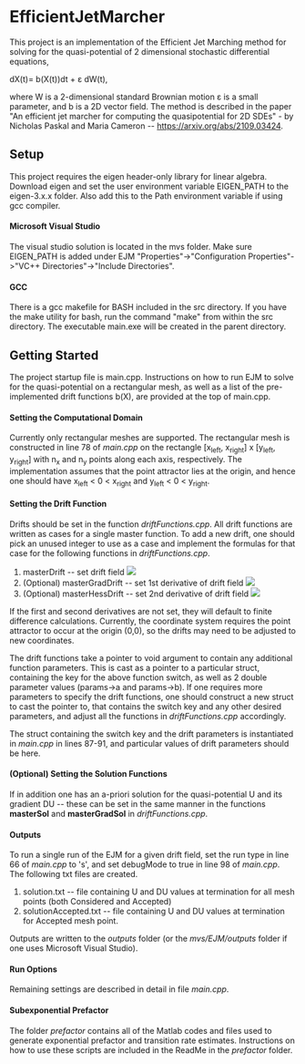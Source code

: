
# EfficientJetMarcher
This project is an implementation of the Efficient Jet Marching method for solving for the quasi-potential of 2 dimensional stochastic differential equations,

dX(t)= b(X(t))dt + ε dW(t), 

where W is a 2-dimensional standard Brownian motion ε is a small parameter, and b is a 2D vector field. The method is described in the paper "An efficient jet marcher for computing the quasipotential for 2D SDEs" - by Nicholas Paskal and Maria Cameron -- https://arxiv.org/abs/2109.03424.

## Setup
This project requires the eigen header-only library for linear algebra. Download eigen and set the user environment variable EIGEN_PATH to the eigen-3.x.x folder. Also add this to the Path environment variable if using gcc compiler.

#### Microsoft Visual Studio
The visual studio solution is located in the mvs folder. Make sure EIGEN_PATH is added under EJM "Properties"->"Configuration Properties"->"VC++ Directories"->"Include Directories".

#### GCC
There is a gcc makefile for BASH included in the src directory. If you have the make utility for bash, run the command "make" from within the src directory. The executable main.exe will be created in the parent directory.

## Getting Started
The project startup file is main.cpp. Instructions on how to run EJM to solve for the quasi-potential on a rectangular mesh, as well as a list of the pre-implemented drift functions b(X), are provided at the top of main.cpp.

#### Setting the Computational Domain
Currently only rectangular meshes are supported. The rectangular mesh is constructed in  line 78 of *main.cpp* on the rectangle [x<sub>left</sub>, x<sub>right</sub>] x [y<sub>left</sub>, y<sub>right</sub>] with n<sub>x</sub> and n<sub>y</sub> points along each axis, respectively. The implementation assumes that the point attractor lies at the origin, and hence one should have x<sub>left</sub> < 0 < x<sub>right</sub> and y<sub>left</sub> < 0 < y<sub>right</sub>.

#### Setting the Drift Function
Drifts should be set in the function *driftFunctions.cpp*. All drift functions are written as cases for a single master function. To add a new drift, one should pick an unused integer to use as a case and implement the formulas for that case for the following functions in *driftFunctions.cpp*.
<ol>
  <li> masterDrift -- set drift field <img src="https://render.githubusercontent.com/render/math?math=b:\mathbb{R}^2 \to \mathbb{R}^2"> </li>
  <li> (Optional) masterGradDrift -- set 1st derivative of drift field <img src="https://render.githubusercontent.com/render/math?math=Db:\mathbb{R}^2 \to \mathbb{R}^{2 \times 2}"> </li>
  <li> (Optional) masterHessDrift -- set 2nd derivative of drift field <img src="https://render.githubusercontent.com/render/math?math=D^2b:\mathbb{R}^2 \to \mathbb{R}^{2 \times 2 \times 2}"> </li>
</ol>

If the first and second derivatives are not set, they will default to finite difference calculations. Currently, the coordinate system requires the point attractor to occur at the origin (0,0), so the drifts may need to be adjusted to new coordinates.

The drift functions take a pointer to void argument to contain any additional function parameters. This is cast as a pointer to a particular struct, containing the key for the above function switch, as well as 2 double parameter values (params->a and params->b). If one requires more parameters to specify the drift functions, one should construct a new struct to cast the pointer to, that contains the switch key and any other desired parameters, and adjust all the functions in *driftFunctions.cpp* accordingly.

The struct containing the switch key and the drift parameters is instantiated in *main.cpp* in lines 87-91, and particular values of drift parameters should be here.

#### (Optional) Setting the Solution Functions

If in addition one has an a-priori solution for the quasi-potential U and its gradient DU -- these can be set in the same manner in the functions **masterSol** and **masterGradSol** in *driftFunctions.cpp*. 

#### Outputs
To run a single run of the EJM for a given drift field, set the run type in line 66 of *main.cpp* to 's', and set debugMode to true in line 98 of *main.cpp*. The following txt files are created.
<ol>
  <li> solution.txt -- file containing U and DU values  at termination for all mesh points (both Considered and Accepted)</li>
  <li> solutionAccepted.txt -- file containing U and DU values at termination for Accepted mesh point.</li>
</ol>

Outputs are written to the *outputs* folder (or the *mvs/EJM/outputs* folder if one uses Microsoft Visual Studio).

#### Run Options
Remaining settings are described in detail in file *main.cpp*.

#### Subexponential Prefactor
The folder *prefactor* contains all of the Matlab codes and files used to generate exponential prefactor and transition rate estimates. Instructions on how to use these scripts are included in the ReadMe in the *prefactor* folder.
